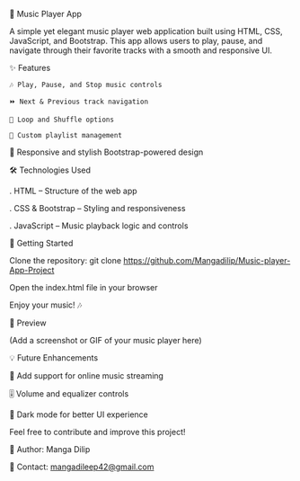 🎵 Music Player App

A simple yet elegant music player web application built using HTML, CSS, JavaScript, and Bootstrap. This app allows users to play, pause, and navigate through their favorite tracks with a smooth and responsive UI.

✨ Features

    🎶 Play, Pause, and Stop music controls

    ⏩ Next & Previous track navigation

    🔄 Loop and Shuffle options

    📂 Custom playlist management

  🎨 Responsive and stylish Bootstrap-powered design

🛠️ Technologies Used

  . HTML – Structure of the web app

  . CSS & Bootstrap – Styling and responsiveness

  . JavaScript – Music playback logic and controls

🚀 Getting Started

  Clone the repository: git clone https://github.com/Mangadilip/Music-player-App-Project

  Open the index.html file in your browser

  Enjoy your music! 🎶

📸 Preview

  (Add a screenshot or GIF of your music player here)

  💡 Future Enhancements

  🎵 Add support for online music streaming

  🎚️ Volume and equalizer controls

  🌙 Dark mode for better UI experience

Feel free to contribute and improve this project!

📌 Author: Manga Dilip

📩 Contact: mangadileep42@gmail.com
